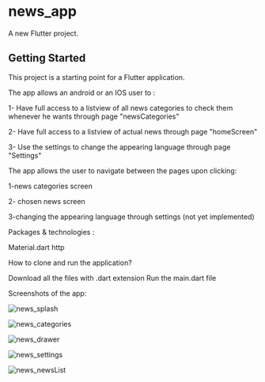 # news_app

A new Flutter project.

## Getting Started

This project is a starting point for a Flutter application.

The app allows an android or an IOS user to :

1- Have full access to a listview of all news categories to check them whenever he wants through page "newsCategories"

2- Have full access to a listview of actual news through page "homeScreen"

3- Use the settings to change the appearing language through page "Settings"

The app allows the user to navigate between the pages upon clicking:

1-news categories screen

2- chosen news screen 

3-changing the appearing language through settings (not yet implemented)

Packages & technologies :

Material.dart
http

How to clone and run the application?

Download all the files with .dart extension
Run the main.dart file

Screenshots of the app:



![news_splash](https://user-images.githubusercontent.com/66536961/130468424-0c49574a-2bc2-4744-b989-c962a5a1ca4e.jpeg)


![news_categories](https://user-images.githubusercontent.com/66536961/130468671-c1d85bc0-f592-4b1f-a288-96e7e6385868.jpeg)


![news_drawer](https://user-images.githubusercontent.com/66536961/130468748-62c9f461-0c43-445e-bc7c-bb8ad88e8988.jpeg)

![news_settings](https://user-images.githubusercontent.com/66536961/130468788-06cb80fb-2a2d-4894-86a7-2ddbceedd62e.jpeg)


![news_newsList](https://user-images.githubusercontent.com/66536961/130468839-f32ae86e-dbd5-4138-a6bf-9b4b3201b236.jpeg)


